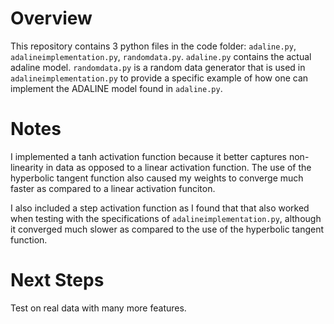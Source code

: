 # Overview

This repository contains 3 python files in the code folder: `adaline.py`, `adalineimplementation.py`, `randomdata.py`. `adaline.py` contains the actual adaline model. `randomdata.py` is a random data generator that is used in `adalineimplementation.py` to provide a specific example of how one can implement the ADALINE model found in `adaline.py`. 

# Notes

I implemented a tanh activation function because it better captures non-linearity in data as opposed to a linear activation function. The use of the hyperbolic tangent function also caused my weights to converge much faster as compared to a linear activation funciton. 

I also included a step activation function as I found that that also worked when testing with the specifications of `adalineimplementation.py`, although it converged much slower as compared to the use of the hyperbolic tangent function. 

# Next Steps

Test on real data with many more features.
